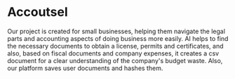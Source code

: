 # Accoutsel
Our project is created for small businesses, helping them navigate the legal parts and accounting aspects of doing business more easily. AI helps to find the necessary documents to obtain a license, permits and certificates, and also, based on fiscal documents and company expenses, it creates a csv document for a clear understanding of the company's budget waste. Also, our platform saves user documents and hashes them.
